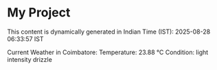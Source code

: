 # My Project

This content is dynamically generated in Indian Time (IST): 2025-08-28 06:33:57 IST


Current Weather in Coimbatore:
Temperature: 23.88 °C
Condition: light intensity drizzle
